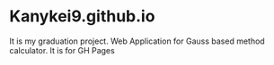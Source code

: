 # Kanykei9.github.io
It is my graduation project. Web Application for Gauss based method calculator. It is for GH Pages
